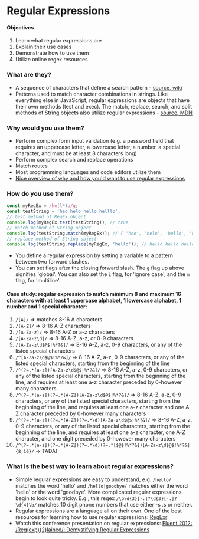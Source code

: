 # Regular Expressions

#### Objectives

1. Learn what regular expressions are
2. Explain their use cases
3. Demonstrate how to use them
4. Utilize online regex resources

### What are they?

- A sequence of characters that define a search pattern - [source, wiki](https://en.wikipedia.org/wiki/Regular_expression)
- Patterns used to match character combinations in strings. Like everything else in JavaScript, regular expressions are objects that have their own methods (test and exec). The match, replace, search, and split methods of String objects also utilize regular expressions - [source, MDN](https://developer.mozilla.org/en-US/docs/Web/JavaScript/Guide/Regular_Expressions)

### Why would you use them?
- Perform complex form input validation (e.g. a password field that requires an uppercase letter, a lowercase letter, a number, a special character, and must be at least 8 characters long)
- Perform complex search and replace operations
- Match routes
- Most programming languages and code editors utilize them
- [Nice overview of why and how you'd want to use regular expressions](http://www.websiterepairguy.com/articles/re/12_re.html)

### How do you use them?
```javascript
const myRegEx = /he(l*)o/g;
const testString = 'heo helo hello helllo';
// test method of RegEx object
console.log(myRegEx.test(testString)); // true
// match method of String object
console.log(testString.match(myRegEx)); // [ 'heo', 'helo', 'hello', 'helllo' ]
// replace method of String object
console.log(testString.replace(myRegEx, 'hello')); // hello hello hello hello
```
- You define a regular expression by setting a variable to a pattern between two forward slashes.
- You can set flags after the closing forward slash. The `g` flag up above signifies 'global'. You can also set the `i` flag, for 'ignore case', and the `m` flag, for 'multiline'.

#### Case study: regular expression to match minimum 8 and maximum 16 characters with at least 1 uppercase alphabet, 1 lowercase alphabet, 1 number and 1 special character:

1. `/[A]/` => matches 8-16 A characters
2. `/[A-Z]/` => 8-16 A-Z characters
3. `/[A-Za-z]/` => 8-16 A-Z or a-z characters
4. `/[A-Za-z\d]/` => 8-16 A-Z, a-z, or 0-9 characters
5. `/[A-Za-z\d$@$!%*?&]/` => 8-16 A-Z, a-z, 0-9 characters, or any of the listed special characters
6. `/^[A-Za-z\d$@$!%*?&]/` => 8-16 A-Z, a-z, 0-9 characters, or any of the listed special characters, starting from the beginning of the line
7. `/^(?=.*[a-z])[A-Za-z\d$@$!%*?&]/` => 8-16 A-Z, a-z, 0-9 characters, or any of the listed special characters, starting from the beginning of the line, and requires at least one a-z character preceded by 0-however many characters
8. `/^(?=.*[a-z])(?=.*[A-Z])[A-Za-z\d$@$!%*?&]/` => 8-16 A-Z, a-z, 0-9 characters, or any of the listed special characters, starting from the beginning of the line, and requires at least one a-z character and one A-Z character preceded by 0-however many characters
8. `/^(?=.*[a-z])(?=.*[A-Z])(?=.*\d)[A-Za-z\d$@$!%*?&]/` => 8-16 A-Z, a-z, 0-9 characters, or any of the listed special characters, starting from the beginning of the line, and requires at least one a-z character, one A-Z character, and one digit preceded by 0-however many characters
9. `/^(?=.*[a-z])(?=.*[A-Z])(?=.*\d)(?=.*[$@$!%*?&])[A-Za-z\d$@$!%*?&]{8,16}/` => TADA!

### What is the best way to learn about regular expressions?
- Simple regular expressions are easy to understand, e.g. `/hello/` matches the word 'hello' and `/hello|goodbye/` matches either the word 'hello' or the word 'goodbye'. More complicated regular expressions begin to look quite tricky. E.g., this regex `/\b\d{3}[-.]?\d{3}[-.]?\d{4}\b/` matches 10 digit phone numbers that use either -s .s or neither.
- Regular expressions are a language all on their own. One of the best resources for learning how to use regular expressions: [RegExr](http://www.regexr.com/)
- Watch this conference presentation on regular expressions: [Fluent 2012: /Reg(exp){2}lained/: Demystifying Regular Expressions](https://www.youtube.com/watch?v=EkluES9Rvak)

